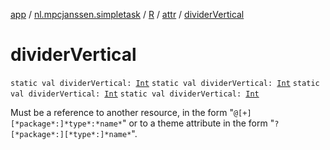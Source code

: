 [app](../../../index.md) / [nl.mpcjanssen.simpletask](../../index.md) / [R](../index.md) / [attr](index.md) / [dividerVertical](.)

# dividerVertical

`static val dividerVertical: `[`Int`](https://kotlinlang.org/api/latest/jvm/stdlib/kotlin/-int/index.html)
`static val dividerVertical: `[`Int`](https://kotlinlang.org/api/latest/jvm/stdlib/kotlin/-int/index.html)
`static val dividerVertical: `[`Int`](https://kotlinlang.org/api/latest/jvm/stdlib/kotlin/-int/index.html)
`static val dividerVertical: `[`Int`](https://kotlinlang.org/api/latest/jvm/stdlib/kotlin/-int/index.html)

Must be a reference to another resource, in the form "`@[+][*package*:]*type*:*name*`" or to a theme attribute in the form "`?[*package*:][*type*:]*name*`".

